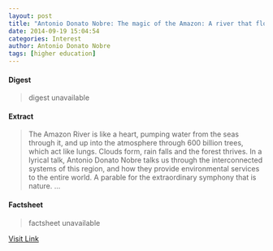 ```yaml
---
layout: post
title: "Antonio Donato Nobre: The magic of the Amazon: A river that flows invisibly all around us"
date: 2014-09-19 15:04:54
categories: Interest
author: Antonio Donato Nobre
tags: [higher education]
---
```



#### Digest
>digest unavailable

#### Extract
>The Amazon River is like a heart, pumping water from the seas through it, and up into the atmosphere through 600 billion trees, which act like lungs. Clouds form, rain falls and the forest thrives. In a lyrical talk, Antonio Donato Nobre talks us through the interconnected systems of this region, and how they provide environmental services to the entire world. A parable for the extraordinary symphony that is nature. ...

#### Factsheet
>factsheet unavailable

[Visit Link](http://feedproxy.google.com/~r/TEDTalks_video/~3/q6NUOhi8DB8/antonio_donato_nobre_the_magic_of_the_amazon_a_river_that_flows_invisibly_all_around_us)


